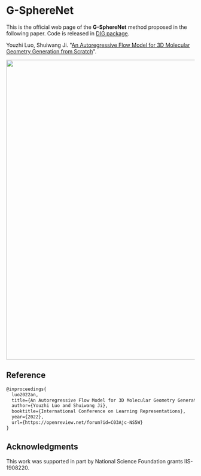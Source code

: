 # G-SphereNet

This is the official web page of the **G-SphereNet** method proposed in the following paper. Code is released in [DIG package](https://github.com/divelab/DIG/tree/dig-stable/examples/ggraph3D/G_SphereNet).

Youzhi Luo, Shuiwang Ji. "[An Autoregressive Flow Model for 3D Molecular Geometry Generation from Scratch](https://openreview.net/forum?id=C03Ajc-NS5W)".

<p align="center">
<img src="https://github.com/divelab/AIRS/blob/main/OpenMol/G-SphereNet/assets/gspherenet.png" width="800" class="center" alt=""/>
    <br/>
</p>

## Reference
```latex
@inproceedings{
  luo2022an,
  title={An Autoregressive Flow Model for 3D Molecular Geometry Generation from Scratch},
  author={Youzhi Luo and Shuiwang Ji},
  booktitle={International Conference on Learning Representations},
  year={2022},
  url={https://openreview.net/forum?id=C03Ajc-NS5W}
}
```

## Acknowledgments
This work was supported in part by National Science Foundation grants IIS-1908220.